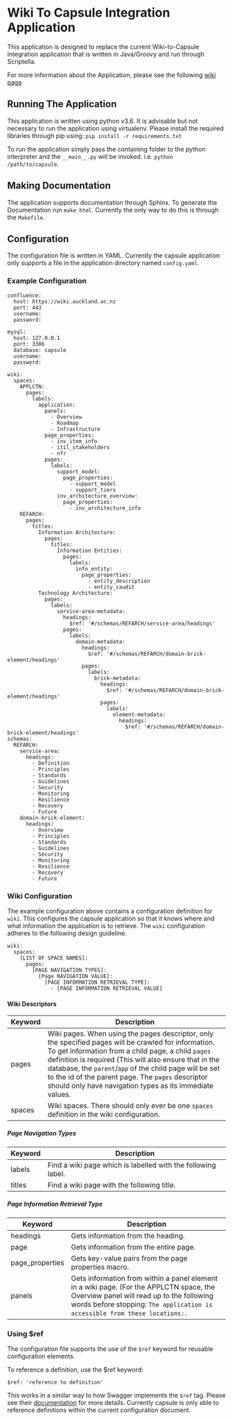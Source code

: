# Wiki To Capsule Integration Application

This application is designed to replace the current Wiki-to-Capsule Integration application that is written in 
Java/Groovy and run through Scriptella.

For more information about the Application, please see the following 
[wiki page](https://wiki.auckland.ac.nz/display/APPLCTN/Capsule+Future+State+Application+Design)

## Running The Application
This application is written using python v3.6. It is advisable but not necessary to run the application 
using virtualenv. Please install the required libraries through pip using: `pip install -r requirements.txt`

To run the application simply pass the containing folder to the python interpreter and the `__main__.py` will be 
invoked. i.e. `python /path/to/capsule`.

## Making Documentation
The application supports documentation through Sphinx. To generate the Documentation run `make html`. Currently the
only way to do this is through the `Makefile`.

## Configuration

The configuration file is written in YAML. Currently the capsule application only supports a file in the application
directory named `config.yaml`.

### Example Configuration

```
confluence:
  host: https://wiki.auckland.ac.nz
  port: 443
  username:
  password:

mysql:
  host: 127.0.0.1
  port: 3306
  database: capsule
  username: 
  password: 

wiki:
  spaces:
    APPLCTN:
      pages:
        labels:
          application:
            panels:
              - Overview
              - Roadmap
              - Infrastructure
            page_properties:
              - inv_item_info
              - itil_stakeholders
              - nfr
            pages:
              labels:
                support_model:
                  page_properties:
                    - support_model
                    - support_tiers
                inv_architecture_overview:
                  page_properties:
                    - inv_architecture_info
    REFARCH:
      pages:
        titles:
          Information Architecture:
            pages:
              titles:
                Information Entities:
                  pages:
                    labels:
                      info_entity:
                        page_properties:
                          - entity_description
                          - entity_caudit
          Technology Architecture:
            pages:
              labels:
                service-area-metadata:
                  headings:
                    $ref: '#/schemas/REFARCH/service-area/headings'
                  pages:
                    labels:
                      domain-metadata:
                        headings:
                          $ref: '#/schemas/REFARCH/domain-brick-element/headings'
                        pages:
                          labels:
                            brick-metadata:
                              headings:
                                $ref: '#/schemas/REFARCH/domain-brick-element/headings'
                              pages:
                                labels:
                                  element-metadata:
                                    headings:
                                      $ref: '#/schemas/REFARCH/domain-brick-element/headings'
schemas:
  REFARCH:
    service-area:
      headings:
        - Definition
        - Principles
        - Standards
        - Guidelines
        - Security
        - Monitoring
        - Resilience
        - Recovery
        - Future
    domain-brick-element:
      headings:
        - Overview
        - Principles
        - Standards
        - Guidelines
        - Security
        - Monitoring
        - Resilience
        - Recovery
        - Future
```
### Wiki Configuration

The example configuration above contains a configuration definition for `wiki`. This configures the capsule application
so that it knows where and what information the application is to retrieve. The  `wiki` configuration adheres to the
following design guideline.

```
wiki:
  spaces:
    [LIST OF SPACE NAMES]:
      pages:
        [PAGE NAVIGATION TYPES]:
          [Page NAVIGATION VALUE]:
            [PAGE INFORMATION RETRIEVAL TYPE]:
              - [PAGE INFORMATION RETRIEVAL VALUE]
```

#### Wiki Descriptors

| Keyword | Description |
| ------- | ----------- |
| pages   | Wiki pages. When using the pages descriptor, only the specified pages will be crawled for information. To get information from a child page, a child `pages` definition is required (This will also ensure that in the database, the `parent`/`app` of the child page will be set to the id of the parent page. The `pages` descriptor should only have navigation types as its immediate values. |
| spaces  | Wiki spaces. There should only ever be one `spaces` definition in the wiki configuration. |

##### Page Navigation Types

| Keyword | Description |
| ------- | ----------- |
| labels  | Find a wiki page which is labelled with the following label. |
| titles  | Find a wiki page with the following title. |

##### Page Information Retrieval Type

| Keyword         | Description |
| --------------- | ----------- |
| headings        | Gets information from the heading. |
| page            | Gets information from the entire page. |
| page_properties | Gets key-value pairs from the page properties macro. |
| panels          | Gets information from within a panel element in a wiki page. (For the APPLCTN space, the Overview panel will read up to the following words before stopping: `The application is accessible from these locations:`. | 

### Using $ref

The configuration file supports the use of the `$ref` keyword for reusable configuration elements.

To reference a definition, use the $ref keyword:

`$ref: 'reference to definition'`

This works in a similar way to how Swagger implements the `$ref` tag. Please see their 
[documentation](https://swagger.io/docs/specification/using-ref/) for more details. Currently capsule is only able to
reference definitions within the current configuration document.